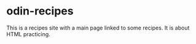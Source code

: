 # odin-recipes

This is a recipes site with a main page linked to some recipes.
It is about HTML practicing.